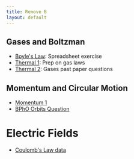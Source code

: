 ```yaml
---
title: Remove B
layout: default
---
```

## Gases and Boltzman
* [Boyle's Law](boyles-law.html): Spreadsheet exercise
* [Thermal 1](thermal-1.html): Prep on gas laws
* [Thermal 2](thermal-2.pdf): Gases past paper questions

## Momentum and Circular Motion
* [Momentum 1](momentum-1.html)
* [BPhO Orbits Question](bpho-orbits.pdf)

# Electric Fields
* [Coulomb's Law data](coulomb-force-data.pdf)
